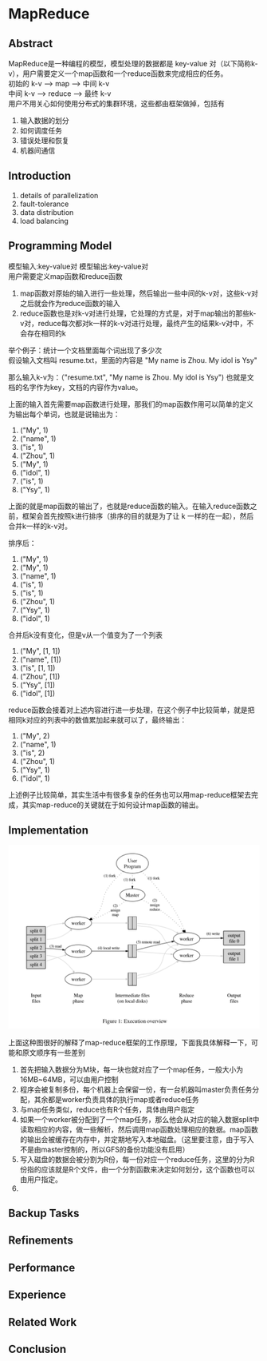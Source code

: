 # MapReduce  
## Abstract  
MapReduce是一种编程的模型，模型处理的数据都是 key-value 对（以下简称k-v），用户需要定义一个map函数和一个reduce函数来完成相应的任务。  
初始的 k-v ——> map ——> 中间 k-v  
中间 k-v ——> reduce ——> 最终 k-v  
用户不用关心如何使用分布式的集群环境，这些都由框架做掉，包括有
1. 输入数据的划分  
2. 如何调度任务  
3. 错误处理和恢复  
4. 机器间通信
## Introduction  
1. details of parallelization
2. fault-tolerance
3. data distribution
4. load balancing
## Programming Model  
模型输入:key-value对
模型输出:key-value对  
用户需要定义map函数和reduce函数  
1. map函数对原始的输入进行一些处理，然后输出一些中间的k-v对，这些k-v对之后就会作为reduce函数的输入  
2. reduce函数也是对k-v对进行处理，它处理的方式是，对于map输出的那些k-v对，reduce每次都对k一样的k-v对进行处理，最终产生的结果k-v对中，不会存在相同的k  
     
举个例子：统计一个文档里面每个词出现了多少次  
假设输入文档叫 resume.txt，里面的内容是 "My name is Zhou. My idol is Ysy"  

那么输入k-v为：（"resume.txt", "My name is Zhou. My idol is Ysy") 也就是文档的名字作为key，文档的内容作为value。

上面的输入首先需要map函数进行处理，那我们的map函数作用可以简单的定义为输出每个单词，也就是说输出为：
1. ("My", 1)
2. ("name", 1)
3. ("is", 1)
4. ("Zhou", 1)
5. ("My", 1)
6. ("idol", 1)
7. ("is", 1)
8. ("Ysy", 1)  
     
上面的就是map函数的输出了，也就是reduce函数的输入。在输入reduce函数之前，框架会首先按照k进行排序（排序的目的就是为了让 k 一样的在一起），然后合并k一样的k-v对。   

排序后：  
1. ("My", 1)
2. ("My", 1)
3. ("name", 1)
4. ("is", 1)
5. ("is", 1)
6. ("Zhou", 1)
7. ("Ysy", 1)  
8. ("idol", 1)  
   
合并后k没有变化，但是v从一个值变为了一个列表  
1. ("My", [1, 1])
2. ("name", [1])
3. ("is", [1, 1])
4. ("Zhou", [1])
5. ("Ysy", [1])
6. ("idol", [1])

reduce函数会接着对上述内容进行进一步处理，在这个例子中比较简单，就是把相同k对应的列表中的数值累加起来就可以了，最终输出：  
1. ("My", 2)
2. ("name", 1)
3. ("is", 2)
4. ("Zhou", 1)
5. ("Ysy", 1)  
6. ("idol", 1)  

上述例子比较简单，其实生活中有很多复杂的任务也可以用map-reduce框架去完成，其实map-reduce的关键就在于如何设计map函数的输出。
## Implementation  
![Execution-overview](pictures/execution-overview.png)  

上面这种图很好的解释了map-reduce框架的工作原理，下面我具体解释一下，可能和原文顺序有一些差别  

1. 首先把输入数据分为M块，每一块也就对应了一个map任务，一般大小为16MB~64MB，可以由用户控制
2. 程序会被复制多份，每个机器上会保留一份，有一台机器叫master负责任务分配，其余都是worker负责具体的执行map或者reduce任务
3. 与map任务类似，reduce也有R个任务，具体由用户指定
4. 如果一个worker被分配到了一个map任务，那么他会从对应的输入数据split中读取相应的内容，做一些解析，然后调用map函数处理相应的数据。map函数的输出会被缓存在内存中，并定期地写入本地磁盘。（这里要注意，由于写入不是由master控制的，所以GFS的备份功能没有启用）
5. 写入磁盘的数据会被分割为R份，每一份对应一个reduce任务，这里的分为R份指的应该就是R个文件，由一个分割函数来决定如何划分，这个函数也可以由用户指定。
6. 
## Backup Tasks  
## Refinements  
## Performance  
## Experience  
## Related Work  
## Conclusion  
